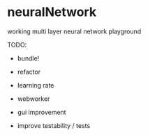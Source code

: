 # neuralNetwork

working multi layer neural network playground

TODO:

*  bundle!

* refactor
* learning rate
* webworker
* gui improvement
* improve testability / tests

